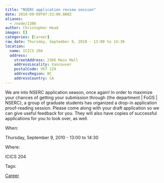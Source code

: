 ```yaml
---
title: "NSERC application review session"
date: 2010-09-09T07:53:00.000Z
aliases:
  - /node/1386
author: Christopher Head
images: []
categories: [Career]
raw_date: Thursday, September 9, 2010 - 13:00 to 14:30
location:
  name: ICICS 204
  address:
    streetAddress: 2366 Main Mall
    addressLocality: Vancouver
    postalCode: V6T 1Z4
    addressRegion: BC
    addressCountry: CA
---
```


We are into NSERC application season, once again! In order to maximize your chances of getting your submission through {the
department | FoGS | NSERC}, a group of graduate students has organized a drop-in application proof-reading session. Please come along with your draft application so we can give useful feedback for you. They will also have copies of successful applications for you to look over, as well.

When: 

Thursday, September 9, 2010 - 13:00 to 14:30

Where: 

ICICS 204

Tags: 

[Career](/career)
